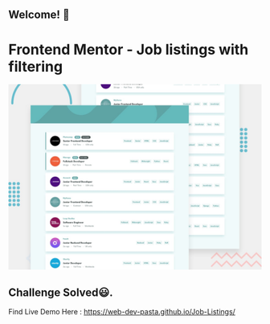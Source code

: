 ## Welcome! 👋

# Frontend Mentor - Job listings with filtering

![Design preview for the Job listings with filtering coding challenge](./design/desktop-preview.jpg)

## Challenge Solved😃.

Find Live Demo Here : https://web-dev-pasta.github.io/Job-Listings/
